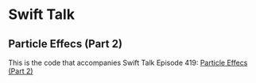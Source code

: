 # Swift Talk
## Particle Effecs (Part 2)

This is the code that accompanies Swift Talk Episode 419: [Particle Effecs (Part 2)](https://talk.objc.io/episodes/S01E419-particle-effects-part-2)
